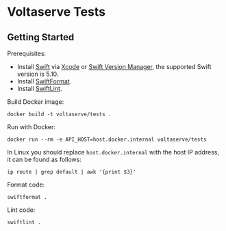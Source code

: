 # Voltaserve Tests

## Getting Started

Prerequisites:
- Install [Swift](https://www.swift.org/) via [Xcode](https://developer.apple.com/xcode/) or [Swift Version Manager](https://github.com/kylef/swiftenv), the supported Swift version is 5.10.
- Install [SwiftFormat](https://github.com/nicklockwood/SwiftFormat).
- Install [SwiftLint](https://github.com/realm/SwiftLint).

Build Docker image:

```shell
docker build -t voltaserve/tests .
```

Run with Docker:

```shell
docker run --rm -e API_HOST=host.docker.internal voltaserve/tests
```

In Linux you should replace `host.docker.internal` with the host IP address, it can be found as follows:

```shell
ip route | grep default | awk '{print $3}'
```

Format code:
```
swiftformat .
```

Lint code:
```
swiftlint .
```